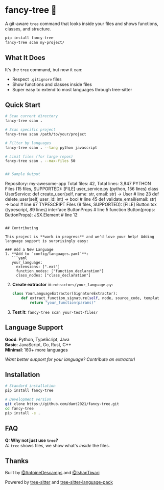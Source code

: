 # fancy-tree 🌳

A git-aware `tree` command that looks inside your files and shows functions, classes, and structure.

```bash
pip install fancy-tree
fancy-tree scan my-project/
```

## What It Does

It's the `tree` command, but now it can:
- Respect `.gitignore` files  
- Show functions and classes inside files
- Super easy to extend to most languages through tree-sitter 

## Quick Start

```bash
# Scan current directory
fancy-tree scan .

# Scan specific project  
fancy-tree scan /path/to/your/project

# Filter by languages
fancy-tree scan . --lang python javascript

# Limit files (for large repos)
fancy-tree scan . --max-files 50


## Sample Output
```
Repository: my-awesome-app
Total files: 42, Total lines: 3,847
PYTHON Files (15 files, SUPPORTED):
[FILE] user_service.py (python, 156 lines)
class UserService:
def create_user(self, name: str, email: str) -> User # line 23
def delete_user(self, user_id: int) -> bool # line 45
def validate_email(email: str) -> bool # line 67
TYPESCRIPT Files (8 files, SUPPORTED):
[FILE] Button.tsx (typescript, 89 lines)
interface ButtonProps # line 5
function Button(props: ButtonProps): JSX.Element # line 12
```

## Contributing

This project is **work in progress** and we'd love your help! Adding language support is surprisingly easy:

### Add a New Language
1. **Add to `config/languages.yaml`**:
   ```yaml
   your_language:
     extensions: [".ext"]
     function_nodes: ["function_declaration"]
     class_nodes: ["class_declaration"]
   ```

2. **Create extractor** in `extractors/your_language.py`:
   ```python
   class YourLanguageExtractor(SignatureExtractor):
       def extract_function_signature(self, node, source_code, template):
           return "your_function(params)"
   ```

3. **Test it**: `fancy-tree scan your-test-files/`

## Language Support

**Good**: Python, TypeScript, Java  
**Basic**: JavaScript, Go, Rust, C++  
**Minimal**: 160+ more languages

*Want better support for your language? Contribute an extractor!*

## Installation

```bash
# Standard installation
pip install fancy-tree

# Development version
git clone https://github.com/dant2021/fancy-tree.git
cd fancy-tree
pip install -e .
```

## FAQ

**Q: Why not just use `tree`?**  
A: `tree` shows files, we show what's *inside* the files.

## Thanks

Built by [@AntoineDescamps](https://github.com/dant2021) and [@IshanTiwari](https://github.com/IshanTiwari0112)

Powered by [tree-sitter](https://tree-sitter.github.io/) and [tree-sitter-language-pack](https://github.com/Goldziher/tree-sitter-language-pack)
